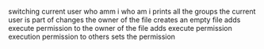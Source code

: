 switching current user
who amm i
who am i
prints all the groups the current user is part of
changes the owner of the file
creates an empty file
adds execute permission to the owner of the file
adds execute permission
execution permission to others
sets the permission
